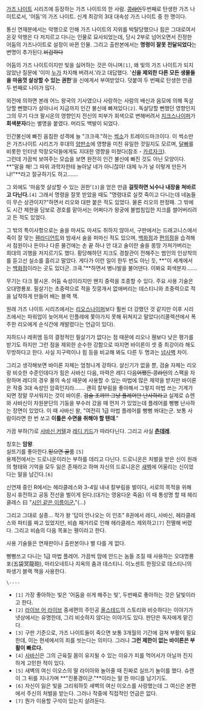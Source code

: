 [가즈 나이트](%EA%B0%80%EC%A6%88%20%EB%82%98%EC%9D%B4%ED%8A%B8.md) 시리즈에 등장하는 가즈
나이트의 한 사람. <del>[콩라인](%EC%BD%A9%EB%9D%BC%EC%9D%B8.md)</del>두번째로 탄생한 가즈
나이트로서, '어둠'의 가즈 나이트. 신계 최강의 3대 대속성 가즈 나이트 중 한 명이다.

통신 연재분에서는 악행으로 인해 가즈 나이트의 지위를 박탈당했으나 힘은 그대로여서 온갖 악행은 다 저지르고 다니는 인물로 묘사되었는데, 당시
2부로 넘어오면서 진정한 어둠의 가즈나이트로 설정이 바뀐 인물. 그리고 출판본에서는 **명령이 잘못 전달되었다**는 변명이
추가된다.<del>비겁하다</del>

어둠의 가즈 나이트이지만 빛을 싫어하는 것은 아니며`[1]`, 왜 빛의 가즈 나이트가 되지 않았냔 질문에 '이미
[누가](%ED%9C%80%20%EB%9D%BC%EB%94%94%EC%96%B8%ED%8A%B8.md) 차지해 버려서.'라고 대답했다.
'**신을 제외한 다른 모든 생물들을 마음껏 살상할 수 있는 권한**'을 신에게서 부여받았다. 덧붙여 두 번째로 탄생한 만큼 두 번째로
나이가 많다.

외전에 의하면 본래 어느 왕국의 기사였으나 사랑하는 사람의 배신과 음모에 의해 독살당할 뻔했다가 살아나서 지금까지 인간 불신에
빠져있다`[2]`. 독살당할 뻔했던 영향인지 그의 무기 다크 팔시온의 영향인지 전신의 피부가 회색으로 변해버려서 [지크스나이퍼](%EC%A7%80%ED%81%AC%20%EC%8A%A4%EB%82%98%EC%9D%B4%ED%8D%BC.md)가
**회색분자**라는 별명을 붙였다. 머리도 백발이 되었다.

인간불신에 빠진 음침한 성격에 늘 "크크큭."하는 [썩소](%EC%8D%A9%EC%86%8C.md)가 트레이드마크이다. 이 썩소만은
가즈나이트 시리즈가 후대의 [양판소](%EC%96%91%ED%8C%90%EC%86%8C.md)에 영향을 미친 유일한 것일지도 모르며,
[달빠](%EB%8B%AC%EB%B9%A0.md)를 비롯한 인터넷 막장오덕들에게도 지대한 영향을 미쳤다(참조 -
[카르자크](%EC%B9%B4%EB%A5%B4%EC%9E%90%ED%81%AC.md)).  
그런데 가끔씩 보여주는 모습을 보면 완전히 인간 불신에 빠진 것도 아닌 모양이다. **"말을 해! 그 따위 과학자한테 놀아날 네가 아니잖아!
대체 누가 널 이렇게 만든거냐!"**라고 절규하기도 하고…….

그 외에도 '마음껏 살상할 수 있는 권한'`[3]`을 얻은 만큼 **걸핏하면 뇌수나 내장을 쳐바르고 다닌다.**`[4]` 그래서 명령을 잘못
받았을 때도 "명령대로 실컷 죽이고 다니는데 네놈들이 무슨 상관이지?"하면서 리오와 대판 붙은 적도 있었다. 물론 리오의 판정패. 그 밖에도
시간 제한을 담보로 경호를 맡아서는 어쩌다가 왕궁에 불법침입한 지크를 썰어버리려고 든 적도 있었다.

그 밖의 특이사항으로는 술을 마셔도 마셔도 취하지 않아서, 구판에서는 드래고니스에서 죽이 잘 맞는 [휀라디언트](%ED%9C%80%20%EB%9D%BC%EB%94%94%EC%96%B8%ED%8A%B8.md)와 밤새서 술을 퍼마신 적도
있으며, [백화점](%EB%B0%B1%ED%99%94%EC%A0%90.md)과
[편의점](%ED%8E%B8%EC%9D%98%EC%A0%90.md)을 습격해서 점원이나 돈이나 다른 물건에는 손 끝 하나 안 대고
술이란 술을 몽땅 가져가버리는 희대의 괴행을 저지르기도 했다. 황당해하던 지크도 경찰관이 전해주는 범인의 인상착의를 듣고선 실소를 흘리고
말았다. 게다가 이런 일이 한두 번도 아닌 듯, **"이 세계에서는
[백화점](%EB%B0%B1%ED%99%94%EC%A0%90.md)이라는 곳도 있더군. 크큭."**하면서 병나발을 불어댄다. 이봐요
회색분자…….

무기는 다크 팔시온. 어둠 속성이라지만 왠지 중력을 조종할 수 있다. 주요 사용 기술은 오대명룡포. 필살기는 초중력으로 적을 짓뭉개서
없애버리는 데스티니와 초중력으로 적을 납작하게 만들어 배는 블랙 잭.

원래 가즈 나이트 시리즈에서는 [리오스나이퍼](%EB%A6%AC%EC%98%A4%20%EC%8A%A4%EB%82%98%EC%9D%B4%ED%8D%BC.md)보다 훨씬 더
강했던 것 같지만 이후 시리즈에서는 파워업이 늦어져서 인플레에 쫓아가지 못해 뒤쳐지고 말았다(리콜렉션에서 폭주한 리오에게 순식간에 캐발렸다는
언급이 있다).

지하드나 레퀴엠 등의 결정적인 필살기가 없다는 점 때문에 리오나 휀보다 낮은 평가를 받기도 하지만 그런 점을 제외한 순수한 강함으로 따지면
바이론이 셋 중 최강이라 해도 무방하다고 한다. 사실 지구력이나 힘 등을 비교해 봐도 다른 두 명과는
[넘사벽](%EB%84%98%EC%82%AC%EB%B2%BD.md) 차이.

그리고 생각해보면 바이론 자체는 엄청나게 강하다. 살신기가 없을 뿐, 검술 자체는 리오랑 비슷한 수준인데다가 힘은 사바신 다음, 마력은 레디
다음<del>어쨌든 콩라인</del>의 스팩을 자랑하며 레디의 경우 물의 속성 때문에 사용할 수 있는 마법에 많은 제약을 받지만 바이론은
작중 3대 속성인 암흑인지라……. 괜히 칼부림을 좋아해서 그렇지 마법 쓰는 기계가 되면 정말 무서워지는 것이 바이론. <del>검술
조까!!! 그냥 플레어만 난사하라고</del> 실제로 슈렌와 사바신이 차원분단의 기둥을 부수러 갔을 때 먼저 가 있었는데 플레어를 뻥뻥
난사하는 장면이 있었다. 이 때 사바신 왈, "여전히 1급 마법 플레어를 뻥뻥 쏴대는군. 보통 사람이라면 한 번 쏘고 **이틀은 수면을
취해야 할 텐데**."

가끔 부하(?)로 [사바신 커텔](%EC%82%AC%EB%B0%94%EC%8B%A0%20%EC%BB%A4%ED%85%94.md)과
[레디 키드](%EB%A0%88%EB%94%94%20%ED%82%A4%EB%93%9C.md)가 따라다닌다. 그리고 사실
**[츤데레](%EC%B8%A4%EB%8D%B0%EB%A0%88.md)**.

칭호는 **암왕**.  
실뜨기를 좋아한다.<del>믿으면 골룸</del> `[5]`  
용제전에서는 드로니온이라는 부하를 데리고 다닌다. 드로니온은 처벌을 받은 신이 원래의 형태와 기억을 모두 잃은 존재라고 하며 자신의
드로니온은 [새벽](%EC%83%88%EB%B2%BD.md)에 어울리는 신이었다는 말을 남긴다.`[6]`

신연재 중인 R에서는 헤라클레스와 3-4일 내내 칼부림을 벌이다, 서로의 목적을 위해 잠시 휴전하고 공동 전선을 벌이게 된다.(대가는
영웅다운 죽음) 이 때 통성명 할 때 헤리클레스 曰 "[시인 같은 이름이군.](%EC%A1%B0%EC%A7%80%20%EA%B3%A0%EB%93%A0%20%EB%B0%94%EC%9D%B4%EB%9F%B0.md)"(…)

그리고 그대로 실종… 작가 왈 '답이 안나오는 이 인조" 8권에서 레디, 사바신, 헤라클레스와 파티를 짜고 있었지만, 비숍 패거리로 인해
헤라클레스 제외하고`[7]` 전멸해 버렸다. 그리고 비숍의 다음 목표는 휀이라고 한다.

사용 기술들은 연재판이나 출판본이나 별 다를 게 없다.

뻥뻥쓰고 다니는 1급 마법 플레어. 가끔씩 맘에 안드는 놈들 조질 때 사용하는 오대명룡포(五袋冥龍砲), 마리오네트나 지옥의 춤과 데스티니.
이노센트 한정으로 데스티니의 파생기 블랙 잭을 사용한다.

`\----`

  * `[1]` 가장 좋아하는 빛은 '어둠을 쉬게 해주는 빛', 두번째로 좋아하는 것은 달빛이라고 한다. 
  * `[2]` [라이브 어 라이브](%EB%9D%BC%EC%9D%B4%EB%B8%8C%20%EC%96%B4%20%EB%9D%BC%EC%9D%B4%EB%B8%8C.md) 중세편의 주인공 [올스테드](%EC%98%AC%EC%8A%A4%ED%85%8C%EB%93%9C.md)의 스토리와 비슷하다는 이야기가 넷상에서는 유명한데, 그리 비슷하지 않다는 이야기도 있다. 판단은 독자에게 맡긴다.
  * `[3]` 구판 기준으로, 가즈 나이트들이 죽으면 보통 3개월의 기간에 걸쳐 부활이 필요한데, 이는 현세에서의 죄를 씻는다는 의미다. 그러나 **그런 제한이 없는 바이론은 부활이 빠르다.**
  * `[4]` [사바신](%EC%82%AC%EB%B0%94%EC%8B%A0%20%EC%BB%A4%ED%85%94.md)은 그의 근육질 몸이 유지될 수 있는 이유가 피를 먹어서가 아닐까 진지하게 고민한 적이 있다.
  * `[5]` 새벽의 여신 이오스의 딸 라이아와 놀아줄 때 진짜로 실뜨기 놀이를 했다. 슈렌이 그 뒤를 지나가며 **"진풍경이군."**이라는 말 한 마디를 남기기도.
  * `[6]` 자신이 잃은 빛을 그리워하듯 새벽의 여신 이오스를 사랑했는데 그 여신은 본편에서 주신의 처벌을 받는다. 그러나 작중에 직접적인 언급은 없다.
  * `[7]` 뭔가 이용할 구석이 있는지 살려둔다.

